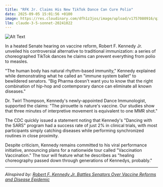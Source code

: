 ```yaml
---
title: "RFK Jr. Claims His New TikTok Dance Can Cure Polio"
date: 2025-09-05 15:01:56 +0100
image: https://res.cloudinary.com/dfh1z3jos/image/upload/v1757080916/qizh97ciac1knyktzx8z.jpg
llm: claude-3-5-sonnet-20241022
---
```

![Alt Text](https://res.cloudinary.com/dfh1z3jos/image/upload/v1757080916/qizh97ciac1knyktzx8z.jpg "A quirky dance floor scene with RFK Jr. mid-awkward dance move, wearing a white lab coat and medical stethoscope, surrounded by giant oversized polio vaccine props that look like dance partners. His body is frozen in an exaggerated, almost comical dance pose, with one leg raised and arms extended, while medical charts and TikTok-style UI elements float around him. The lighting is bright and theatrical, with a spotlight creating dramatic shadows, capturing the absurd intersection of medical misinformation and social media trends. The photographic style is hyper-realistic with a slightly surreal, satirical edge.")

In a heated Senate hearing on vaccine reform, Robert F. Kennedy Jr. unveiled his controversial alternative to traditional immunization: a series of choreographed TikTok dances he claims can prevent everything from polio to measles.

"The human body has natural rhythm-based immunity," Kennedy explained while demonstrating what he called an "immune system ballet" to bewildered senators. "Big Pharma doesn't want you to know that the right combination of hip-hop and contemporary dance can eliminate all known diseases."

Dr. Twirl Thompson, Kennedy's newly-appointed Dance Immunologist, supported the claims: "The pirouette is nature's vaccine. Our studies show that three minutes of interpretive movement is equivalent to one MMR shot."

The CDC quickly issued a statement noting that Kennedy's "Dancing with the SARS" program had a success rate of just 2% in clinical trials, with most participants simply catching diseases while performing synchronized routines in close proximity.

Despite criticism, Kennedy remains committed to his viral performance initiative, announcing plans for a nationwide tour called "Vaccination Vaccination." The tour will feature what he describes as "healing choreography passed down through generations of Kennedys, probably."

---
*AInspired by: [Robert F. Kennedy Jr. Battles Senators Over Vaccine Reforms and Disease Epidemic](https://twitter.com/search?q=Robert%20F.%20Kennedy%20Jr.%20Battles%20Senators%20Over%20Vaccine%20Reforms%20and%20Disease%20Epidemic)*